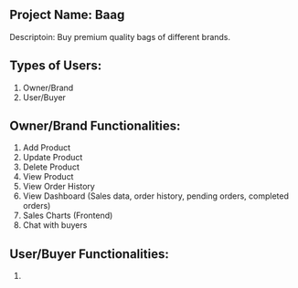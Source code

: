 ## Project Name: Baag

Descriptoin: Buy premium quality bags of different brands.

## Types of Users:

1. Owner/Brand
2. User/Buyer

## Owner/Brand Functionalities:

1. Add Product
2. Update Product
3. Delete Product
4. View Product
5. View Order History
6. View Dashboard (Sales data, order history, pending orders, completed orders)
7. Sales Charts (Frontend)
8. Chat with buyers

## User/Buyer Functionalities:

1.

